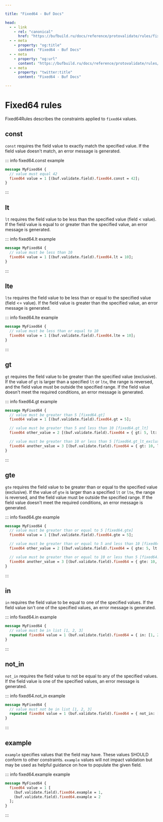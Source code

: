 ```yaml
---

title: "Fixed64 - Buf Docs"

head:
  - - link
    - rel: "canonical"
      href: "https://bufbuild.ru/docs/reference/protovalidate/rules/fixed64_rules/"
  - - meta
    - property: "og:title"
      content: "Fixed64 - Buf Docs"
  - - meta
    - property: "og:url"
      content: "https://bufbuild.ru/docs/reference/protovalidate/rules/fixed64_rules/"
  - - meta
    - property: "twitter:title"
      content: "Fixed64 - Buf Docs"

---
```


# Fixed64 rules

Fixed64Rules describes the constraints applied to `fixed64` values.

## const

`const` requires the field value to exactly match the specified value. If the field value doesn't match, an error message is generated.

::: info fixed64.const example

```proto
message MyFixed64 {
  // value must equal 42
  fixed64 value = 1 [(buf.validate.field).fixed64.const = 42];
}
```

:::

## lt

`lt` requires the field value to be less than the specified value (field < value). If the field value is equal to or greater than the specified value, an error message is generated.

::: info fixed64.lt example

```proto
message MyFixed64 {
  // value must be less than 10
  fixed64 value = 1 [(buf.validate.field).fixed64.lt = 10];
}
```

:::

## lte

`lte` requires the field value to be less than or equal to the specified value (field <= value). If the field value is greater than the specified value, an error message is generated.

::: info fixed64.lte example

```proto
message MyFixed64 {
  // value must be less than or equal to 10
  fixed64 value = 1 [(buf.validate.field).fixed64.lte = 10];
}
```

:::

## gt

`gt` requires the field value to be greater than the specified value (exclusive). If the value of `gt` is larger than a specified `lt` or `lte`, the range is reversed, and the field value must be outside the specified range. If the field value doesn't meet the required conditions, an error message is generated.

::: info fixed64.gt example

```proto
message MyFixed64 {
  // value must be greater than 5 [fixed64.gt]
  fixed64 value = 1 [(buf.validate.field).fixed64.gt = 5];

  // value must be greater than 5 and less than 10 [fixed64.gt_lt]
  fixed64 other_value = 2 [(buf.validate.field).fixed64 = { gt: 5, lt: 10 }];

  // value must be greater than 10 or less than 5 [fixed64.gt_lt_exclusive]
  fixed64 another_value = 3 [(buf.validate.field).fixed64 = { gt: 10, lt: 5 }];
}
```

:::

## gte

`gte` requires the field value to be greater than or equal to the specified value (exclusive). If the value of `gte` is larger than a specified `lt` or `lte`, the range is reversed, and the field value must be outside the specified range. If the field value doesn't meet the required conditions, an error message is generated.

::: info fixed64.gte example

```proto
message MyFixed64 {
  // value must be greater than or equal to 5 [fixed64.gte]
  fixed64 value = 1 [(buf.validate.field).fixed64.gte = 5];

  // value must be greater than or equal to 5 and less than 10 [fixed64.gte_lt]
  fixed64 other_value = 2 [(buf.validate.field).fixed64 = { gte: 5, lt: 10 }];

  // value must be greater than or equal to 10 or less than 5 [fixed64.gte_lt_exclusive]
  fixed64 another_value = 3 [(buf.validate.field).fixed64 = { gte: 10, lt: 5 }];
}
```

:::

## in

`in` requires the field value to be equal to one of the specified values. If the field value isn't one of the specified values, an error message is generated.

::: info fixed64.in example

```proto
message MyFixed64 {
  // value must be in list [1, 2, 3]
  repeated fixed64 value = 1 (buf.validate.field).fixed64 = { in: [1, 2, 3] };
}
```

:::

## not_in

`not_in` requires the field value to not be equal to any of the specified values. If the field value is one of the specified values, an error message is generated.

::: info fixed64.not_in example

```proto
message MyFixed64 {
  // value must not be in list [1, 2, 3]
  repeated fixed64 value = 1 (buf.validate.field).fixed64 = { not_in: [1, 2, 3] };
}
```

:::

## example

`example` specifies values that the field may have. These values SHOULD conform to other constraints. `example` values will not impact validation but may be used as helpful guidance on how to populate the given field.

::: info fixed64.example example

```proto
message MyFixed64 {
  fixed64 value = 1 [
    (buf.validate.field).fixed64.example = 1,
    (buf.validate.field).fixed64.example = 2
  ];
}
```

:::
